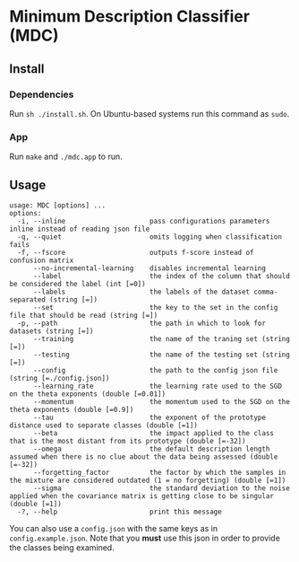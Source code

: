 # Minimum Description Classifier (MDC)

## Install

### Dependencies

Run `sh ./install.sh`. On Ubuntu-based systems run this command as `sudo`.

### App

Run `make` and `./mdc.app` to run.

## Usage

```
usage: MDC [options] ... 
options:
  -i, --inline                     pass configurations parameters inline instead of reading json file
  -q, --quiet                      omits logging when classification fails
  -f, --fscore                     outputs f-score instead of confusion matrix
      --no-incremental-learning    disables incremental learning
      --label                      the index of the column that should be considered the label (int [=0])
      --labels                     the labels of the dataset comma-separated (string [=])
      --set                        the key to the set in the config file that should be read (string [=])
  -p, --path                       the path in which to look for datasets (string [=])
      --training                   the name of the traning set (string [=])
      --testing                    the name of the testing set (string [=])
      --config                     the path to the config json file (string [=./config.json])
      --learning_rate              the learning rate used to the SGD on the theta exponents (double [=0.01])
      --momentum                   the momentum used to the SGD on the theta exponents (double [=0.9])
      --tau                        the exponent of the prototype distance used to separate classes (double [=1])
      --beta                       the impact applied to the class that is the most distant from its prototype (double [=-32])
      --omega                      the default description length assumed when there is no clue about the data being assessed (double [=-32])
      --forgetting_factor          the factor by which the samples in the mixture are considered outdated (1 = no forgetting) (double [=1])
      --sigma                      the standard deviation to the noise applied when the covariance matrix is getting close to be singular (double [=1])
  -?, --help                       print this message
```

You can also use a `config.json` with the same keys as in `config.example.json`. Note that you **must** use this json in order to provide the classes being examined.
